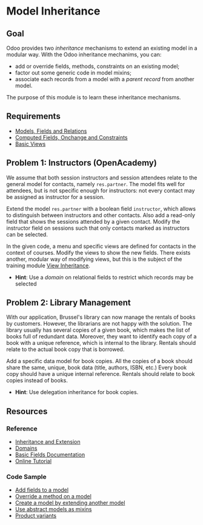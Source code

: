 # Model Inheritance

## Goal

Odoo provides two *inheritance* mechanisms to extend an existing model in a
modular way. With the Odoo inheritance mechanims, you can:

- add or override fields, methods, constraints on an existing model;
- factor out some generic code in model mixins;
- associate each records from a model with a *parent record* from another model.

The purpose of this module is to learn these inheritance mechanisms.


## Requirements

- [Models, Fields and Relations](../01-models)
- [Computed Fields, Onchange and Constraints](../02-fields)
- [Basic Views](../03-views)


## Problem 1: Instructors (OpenAcademy)

We assume that both session instructors and session attendees relate to the
general model for contacts, namely `res.partner`. The model fits well for
attendees, but is not specific enough for instructors: not every contact may be
assigned as instructor for a session.

Extend the model `res.partner` with a boolean field `instructor`, which allows
to distinguish between instructors and other contacts. Also add a read-only
field that shows the sessions attended by a given contact. Modify the instructor
field on sessions such that only contacts marked as instructors can be selected.

In the given code, a menu and specific views are defined for contacts in the
context of courses. Modify the views to show the new fields. There exists
another, modular way of modifying views, but this is the subject of the training
module [View Inheritance](../05-view-inheritance).

- **Hint**: Use a *domain* on relational fields to restrict which records may be
  selected


## Problem 2: Library Management

With our application, Brussel's library can now manage the rentals of books by
customers. However, the librarians are not happy with the solution. The library
usually has several copies of a given book, which makes the list of books full
of redundant data. Moreover, they want to identify each copy of a book with a
unique reference, which is internal to the library. Rentals should relate to the
actual book copy that is borrowed.

Add a specific data model for book copies. All the copies of a book should share
the same, unique, book data (title, authors, ISBN, etc.) Every book copy should
have a unique internal reference. Rentals should relate to book copies instead
of books.

- **Hint**: Use delegation inheritance for book copies.


## Resources

### Reference

* [Inheritance and Extension](http://www.odoo.com/documentation/10.0/reference/orm.html#reference-orm-inheritance)
* [Domains](http://www.odoo.com/documentation/10.0/reference/orm.html#domains)
* [Basic Fields Documentation](http://www.odoo.com/documentation/10.0/reference/orm.html#basic-fields)
* [Online Tutorial](http://www.odoo.com/documentation/10.0/howtos/backend.html#inheritance)

### Code Sample

* [Add fields to a model](https://github.com/odoo/odoo/blob/76c443eda331b75bf5dfa7ec22b8eb22e1084343/addons/account/models/product.py#L7)
* [Override a method on a model](https://github.com/odoo/odoo/blob/76c443eda331b75bf5dfa7ec22b8eb22e1084343/addons/account/models/product.py#L39)
* [Create a model by extending another model](https://github.com/odoo/odoo/blob/76c443eda331b75bf5dfa7ec22b8eb22e1084343/addons/account/models/res_config.py#L14)
* [Use abstract models as mixins](https://github.com/odoo/odoo/blob/76c443eda331b75bf5dfa7ec22b8eb22e1084343/addons/product/models/product_template.py#L15)
* [Product variants](https://github.com/odoo/odoo/blob/76c443eda331b75bf5dfa7ec22b8eb22e1084343/addons/product/models/product.py#L106)
